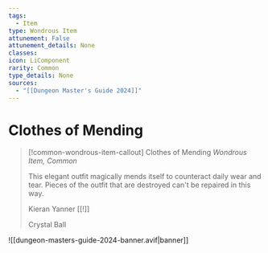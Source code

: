 ```yaml
---
tags:
  - Item
type: Wondrous Item
attunement: False
attunement_details: None
classes:
icon: LiComponent
rarity: Common
type_details: None
sources: 
  - "[[Dungeon Master's Guide 2024]]"
---
```

# Clothes of Mending
>[!common-wondrous-item-callout] Clothes of Mending
>_Wondrous Item, Common_
>
>This elegant outfit magically mends itself to counteract daily wear and tear. Pieces of the outfit that are destroyed can't be repaired in this way.
>
>Kieran Yanner [[!]]
>
>Crystal Ball
>


![[dungeon-masters-guide-2024-banner.avif|banner]]